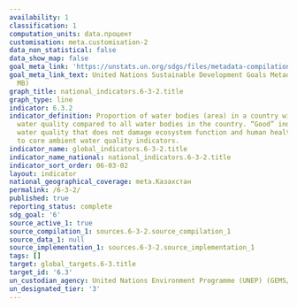 ```yaml
---
availability: 1
classification: 1
computation_units: data.процент
customisation: meta.customisation-2
data_non_statistical: false
data_show_map: false
goal_meta_link: 'https://unstats.un.org/sdgs/files/metadata-compilation/Metadata-Goal-6.pdf '
goal_meta_link_text: United Nations Sustainable Development Goals Metadata (PDF 4.0
  MB)
graph_title: national_indicators.6-3-2.title
graph_type: line
indicator: 6.3.2
indicator_definition: Proportion of water bodies (area) in a country with good ambient
  water quality compared to all water bodies in the country. “Good” indicates an ambient
  water quality that does not damage ecosystem function and human health according
  to core ambient water quality indicators.
indicator_name: global_indicators.6-3-2.title
indicator_name_national: national_indicators.6-3-2.title
indicator_sort_order: 06-03-02
layout: indicator
national_geographical_coverage: meta.Казахстан
permalink: /6-3-2/
published: true
reporting_status: complete
sdg_goal: '6'
source_active_1: true
source_compilation_1: sources.6-3-2.source_compilation_1
source_data_1: null
source_implementation_1: sources.6-3-2.source_implementation_1
tags: []
target: global_targets.6-3.title
target_id: '6.3'
un_custodian_agency: United Nations Environment Programme (UNEP) (GEMS/Water)
un_designated_tier: '3'
---
```

